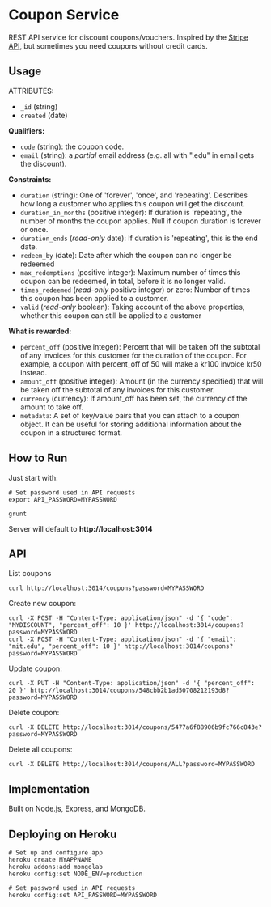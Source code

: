 # Coupon Service

REST API service for discount coupons/vouchers. Inspired by the [Stripe API](https://stripe.com/docs/api#coupons), but sometimes you need coupons without credit cards.

## Usage

ATTRIBUTES:

* `_id` (string)
* `created` (date)

**Qualifiers:**

* `code` (string): the coupon code.
* `email` (string): a _partial_ email address (e.g. all with ".edu" in email gets the discount).

**Constraints:**

* `duration` (string): One of 'forever', 'once', and 'repeating'. Describes how long a customer who applies this coupon will get the discount.
* `duration_in_months` (positive integer): If duration is 'repeating', the number of months the coupon applies. Null if coupon duration is forever or once.
* `duration_ends` (_read-only_ date): If duration is 'repeating', this is the end date.
* `redeem_by` (date): Date after which the coupon can no longer be redeemed
* `max_redemptions` (positive integer): Maximum number of times this coupon can be redeemed, in total, before it is no longer valid.
* `times_redeemed` (_read-only_ positive integer) or zero: Number of times this coupon has been applied to a customer.
* `valid` (_read-only_ boolean): Taking account of the above properties, whether this coupon can still be applied to a customer

**What is rewarded:**

* `percent_off` (positive integer): Percent that will be taken off the subtotal of any invoices for this customer for the duration of the coupon. For example, a coupon with percent_off of 50 will make a kr100 invoice kr50 instead.
* `amount_off` (positive integer): Amount (in the currency specified) that will be taken off the subtotal of any invoices for this customer.
* `currency` (currency): If amount_off has been set, the currency of the amount to take off.
* `metadata`: A set of key/value pairs that you can attach to a coupon object. It can be useful for storing additional information about the coupon in a structured format.


## How to Run

Just start with:

	# Set password used in API requests
	export API_PASSWORD=MYPASSWORD

	grunt

Server will default to **http://localhost:3014**

## API

List coupons

	curl http://localhost:3014/coupons?password=MYPASSWORD

Create new coupon:

	curl -X POST -H "Content-Type: application/json" -d '{ "code": "MYDISCOUNT", "percent_off": 10 }' http://localhost:3014/coupons?password=MYPASSWORD
	curl -X POST -H "Content-Type: application/json" -d '{ "email": "mit.edu", "percent_off": 10 }' http://localhost:3014/coupons?password=MYPASSWORD

Update coupon:

	curl -X PUT -H "Content-Type: application/json" -d '{ "percent_off": 20 }' http://localhost:3014/coupons/548cbb2b1ad50708212193d8?password=MYPASSWORD

Delete coupon:

	curl -X DELETE http://localhost:3014/coupons/5477a6f88906b9fc766c843e?password=MYPASSWORD

Delete all coupons:

	curl -X DELETE http://localhost:3014/coupons/ALL?password=MYPASSWORD

## Implementation

Built on Node.js, Express, and MongoDB.

## Deploying on Heroku

	# Set up and configure app
	heroku create MYAPPNAME
	heroku addons:add mongolab
	heroku config:set NODE_ENV=production

	# Set password used in API requests
	heroku config:set API_PASSWORD=MYPASSWORD
